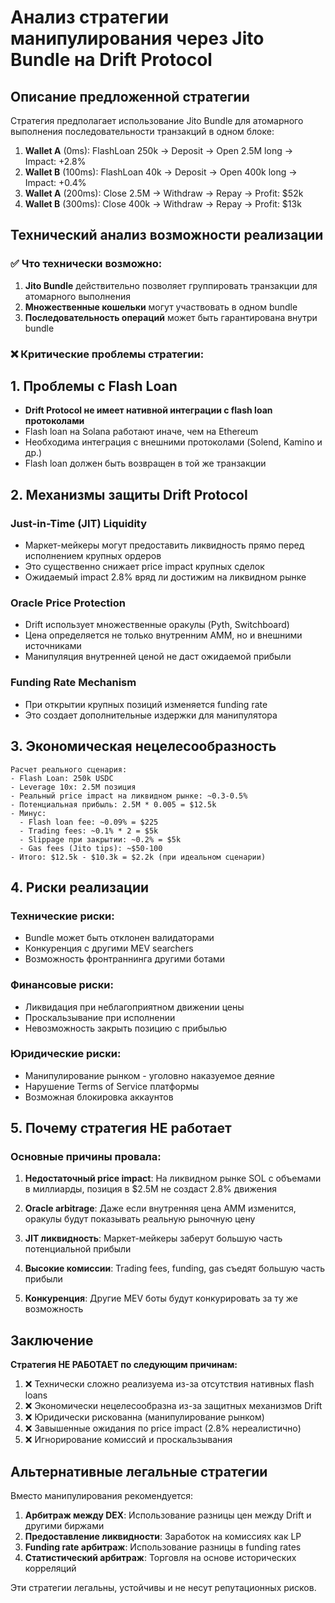# Анализ стратегии манипулирования через Jito Bundle на Drift Protocol

## Описание предложенной стратегии

Стратегия предполагает использование Jito Bundle для атомарного выполнения последовательности транзакций в одном блоке:

1. **Wallet A** (0ms): FlashLoan 250k → Deposit → Open 2.5M long → Impact: +2.8%
2. **Wallet B** (100ms): FlashLoan 40k → Deposit → Open 400k long → Impact: +0.4%  
3. **Wallet A** (200ms): Close 2.5M → Withdraw → Repay → Profit: $52k
4. **Wallet B** (300ms): Close 400k → Withdraw → Repay → Profit: $13k

## Технический анализ возможности реализации

### ✅ Что технически возможно:

1. **Jito Bundle** действительно позволяет группировать транзакции для атомарного выполнения
2. **Множественные кошельки** могут участвовать в одном bundle
3. **Последовательность операций** может быть гарантирована внутри bundle

### ❌ Критические проблемы стратегии:

## 1. Проблемы с Flash Loan

- **Drift Protocol не имеет нативной интеграции с flash loan протоколами**
- Flash loan на Solana работают иначе, чем на Ethereum
- Необходима интеграция с внешними протоколами (Solend, Kamino и др.)
- Flash loan должен быть возвращен в той же транзакции

## 2. Механизмы защиты Drift Protocol

### Just-in-Time (JIT) Liquidity
- Маркет-мейкеры могут предоставить ликвидность прямо перед исполнением крупных ордеров
- Это существенно снижает price impact крупных сделок
- Ожидаемый impact 2.8% вряд ли достижим на ликвидном рынке

### Oracle Price Protection
- Drift использует множественные оракулы (Pyth, Switchboard)
- Цена определяется не только внутренним AMM, но и внешними источниками
- Манипуляция внутренней ценой не даст ожидаемой прибыли

### Funding Rate Mechanism
- При открытии крупных позиций изменяется funding rate
- Это создает дополнительные издержки для манипулятора

## 3. Экономическая нецелесообразность

```
Расчет реального сценария:
- Flash Loan: 250k USDC
- Leverage 10x: 2.5M позиция
- Реальный price impact на ликвидном рынке: ~0.3-0.5%
- Потенциальная прибыль: 2.5M * 0.005 = $12.5k
- Минус:
  - Flash loan fee: ~0.09% = $225
  - Trading fees: ~0.1% * 2 = $5k
  - Slippage при закрытии: ~0.2% = $5k
  - Gas fees (Jito tips): ~$50-100
- Итого: $12.5k - $10.3k = $2.2k (при идеальном сценарии)
```

## 4. Риски реализации

### Технические риски:
- Bundle может быть отклонен валидаторами
- Конкуренция с другими MEV searchers
- Возможность фронтраннинга другими ботами

### Финансовые риски:
- Ликвидация при неблагоприятном движении цены
- Проскальзывание при исполнении
- Невозможность закрыть позицию с прибылью

### Юридические риски:
- Манипулирование рынком - уголовно наказуемое деяние
- Нарушение Terms of Service платформы
- Возможная блокировка аккаунтов

## 5. Почему стратегия НЕ работает

### Основные причины провала:

1. **Недостаточный price impact**: На ликвидном рынке SOL с объемами в миллиарды, позиция в $2.5M не создаст 2.8% движения

2. **Oracle arbitrage**: Даже если внутренняя цена AMM изменится, оракулы будут показывать реальную рыночную цену

3. **JIT ликвидность**: Маркет-мейкеры заберут большую часть потенциальной прибыли

4. **Высокие комиссии**: Trading fees, funding, gas съедят большую часть прибыли

5. **Конкуренция**: Другие MEV боты будут конкурировать за ту же возможность

## Заключение

**Стратегия НЕ РАБОТАЕТ по следующим причинам:**

1. ❌ Технически сложно реализуема из-за отсутствия нативных flash loans
2. ❌ Экономически нецелесообразна из-за защитных механизмов Drift
3. ❌ Юридически рискованна (манипулирование рынком)
4. ❌ Завышенные ожидания по price impact (2.8% нереалистично)
5. ❌ Игнорирование комиссий и проскальзывания

## Альтернативные легальные стратегии

Вместо манипулирования рекомендуется:

1. **Арбитраж между DEX**: Использование разницы цен между Drift и другими биржами
2. **Предоставление ликвидности**: Заработок на комиссиях как LP
3. **Funding rate арбитраж**: Использование разницы в funding rates
4. **Статистический арбитраж**: Торговля на основе исторических корреляций

Эти стратегии легальны, устойчивы и не несут репутационных рисков.